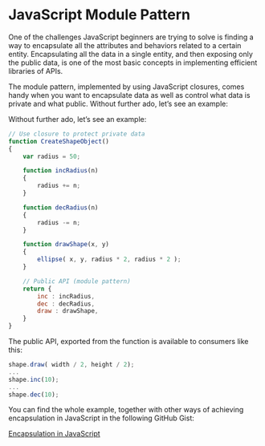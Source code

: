 JavaScript Module Pattern
=========================

One of the challenges JavaScript beginners are trying to solve is finding a way to encapsulate all the attributes and behaviors related to a certain entity. Encapsulating all the data in a single entity, and then exposing only the public data, is one of the most basic concepts in implementing efficient libraries of APIs.

The module pattern, implemented by using JavaScript closures, comes handy when you want to encapsulate data as well as control what data is private and what public.
Without further ado, let’s see an example:

Without further ado, let’s see an example:

```JavaScript
// Use closure to protect private data
function CreateShapeObject()
{
    var radius = 50;

    function incRadius(n)
    {
        radius += n;
    }

    function decRadius(n)
    {
        radius -= n;
    }

    function drawShape(x, y)
    {
        ellipse( x, y, radius * 2, radius * 2 );
    }

    // Public API (module pattern)
    return {
        inc : incRadius,
        dec : decRadius,
        draw : drawShape,
    }
}
```

The public API, exported from the function is available to consumers like this:

```JavaScript
shape.draw( width / 2, height / 2);    
...
shape.inc(10);
...
shape.dec(10);
```

You can find the whole example, together with other ways of achieving encapsulation in JavaScript in the following GitHub Gist:

[Encapsulation in JavaScript](https://gist.github.com/mveteanu/d40f344802f18be67caccdf22ee98b82)

